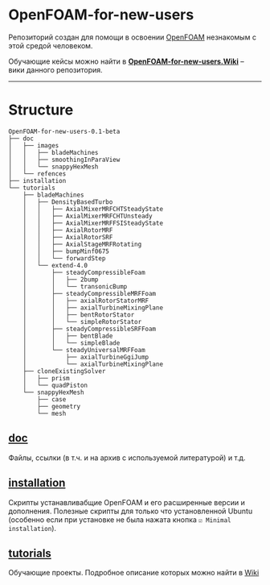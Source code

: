 # OpenFOAM-for-new-users
Репозиторий создан для помощи в освоении [OpenFOAM](https://github.com/StasF1/OpenFOAM-for-new-users/wiki/About) незнакомым с этой средой человеком.

Обучающие кейсы можно найти в [**OpenFOAM-for-new-users.Wiki**](https://github.com/StasF1/OpenFOAM-for-new-users/wiki) – вики данного репозитория.

---
# Structure
```
OpenFOAM-for-new-users-0.1-beta
├── doc
│   ├── images
│   │   ├── bladeMachines
│   │   ├── smoothingInParaView
│   │   └── snappyHexMesh
│   └── refences
├── installation
└── tutorials
    ├── bladeMachines
    │   ├── DensityBasedTurbo
    │   │   ├── AxialMixerMRFCHTSteadyState
    │   │   ├── AxialMixerMRFCHTUnsteady
    │   │   ├── AxialMixerMRFFSISteadyState
    │   │   ├── AxialRotorMRF
    │   │   ├── AxialRotorSRF
    │   │   ├── AxialStageMRFRotating
    │   │   ├── bumpMinf0675
    │   │   └── forwardStep
    │   └── extend-4.0
    │       ├── steadyCompressibleFoam
    │       │	├── 2bump
    │       │	└── transonicBump
    │       ├── steadyCompressibleMRFFoam
    │       │	├── axialRotorStatorMRF
    │       │	├── axialTurbineMixingPlane
    │       │	├── bentRotorStator
    │       │	└── simpleRotorStator
    │       ├── steadyCompressibleSRFFoam
    │       │	├── bentBlade
    │       │	└── simpleBlade
    │       └── steadyUniversalMRFFoam
    │           ├── axialTurbineGgiJump
    │           └── axialTurbineMixingPlane
    ├── cloneExistingSolver
    │   ├── prism
    │   └── quadPiston
    └── snappyHexMesh
        ├── case
        ├── geometry
        └── mesh
```
## [doc](https://github.com/StasF1/OpenFOAM-for-new-users/tree/master/doc)
Файлы, ссылки (в т.ч. и на архив с используемой литературой) и т.д.

## [installation](https://github.com/StasF1/OpenFOAM-for-new-users/tree/master/installation)
Скрипты устанавливабщие OpenFOAM и его расширенные версии и дополнения. Полезные скрипты для только что установленной Ubuntu (особенно если при установке не была нажата кнопка `☑️ Minimal installation`).

## [tutorials](https://github.com/StasF1/OpenFOAM-for-new-users/tree/master/tutorials)
Обучающие проекты. Подробное описание которых можно найти в [Wiki](https://github.com/StasF1/OpenFOAM-for-new-users/wiki)
